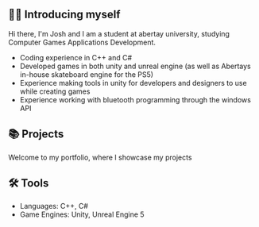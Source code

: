 ## 🙋‍♂️ Introducing myself

Hi there, I'm Josh and I am a student at abertay university, studying Computer Games Applications Development.
- Coding experience in C++ and C#
- Developed games in both unity and unreal engine (as well as Abertays in-house skateboard engine for the PS5)
- Experience making tools in unity for developers and designers to use while creating games
- Experience working with bluetooth programming through the windows API

## 📚 Projects
Welcome to my portfolio, where I showcase my projects

## 🛠 Tools
- Languages: C++, C#
- Game Engines: Unity, Unreal Engine 5

  
